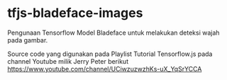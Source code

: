 # tfjs-bladeface-images

Pengunaan Tensorflow Model Bladeface untuk melakukan deteksi wajah pada gambar.

Source code yang digunakan pada Playlist Tutorial Tensorflow.js pada channel Youtube milik Jerry Peter berikut
https://www.youtube.com/channel/UCiwzuzwzhKs-uX_YqSrYCCA

